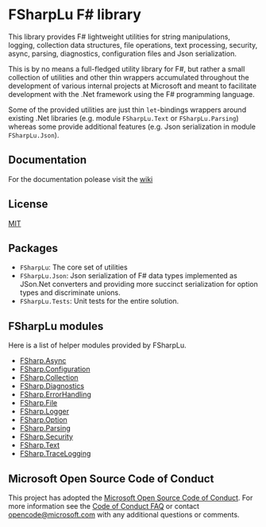 # FSharpLu F# library

This library provides F# lightweight utilities for string manipulations, logging, collection data structures, file operations, text processing, security, async, parsing, diagnostics, configuration files and Json serialization.

This is by no means a full-fledged utility library for F#, but rather a small collection of utilities and other thin wrappers accumulated throughout the development of various internal projects at Microsoft and meant to facilitate development with the .Net framework using the F# programming language.

Some of the provided utilities are just thin `let`-bindings wrappers around existing .Net libraries (e.g. module `FSharpLu.Text` or `FSharpLu.Parsing`) whereas some provide additional features (e.g. Json serialization in module `FSharpLu.Json`).


## Documentation

For the documentation polease visit the [wiki](https://github.com/Microsoft/fsharplu/wiki)

## License

[MIT](LICENSE.md)

## Packages

- `FSharpLu`: The core set of utilities
- `FSharpLu.Json`: Json serialization of F# data types implemented as JSon.Net converters and providing more succinct serialization for option types and discriminate unions.
- `FSharpLu.Tests`: Unit tests for the entire solution.

## FSharpLu modules

Here is a list of helper modules provided by FSharpLu. 
- [FSharp.Async](FSharpLu/Async.fs)
- [FSharp.Configuration](FSharpLu/Configuration.fs)
- [FSharp.Collection](FSharpLu/Collections.fs)
- [FSharp.Diagnostics](FSharpLu/Diagnostics.fs)
- [FSharp.ErrorHandling](FSharpLu/ErrorHandling.fs)
- [FSharp.File](FSharpLu/File.fs)
- [FSharp.Logger](FSharpLu/Logger.fs)
- [FSharp.Option](FSharpLu/Option.fs)
- [FSharp.Parsing](FSharpLu/Parsing.fs)
- [FSharp.Security](FSharpLu/Security.fs)
- [FSharp.Text](FSharpLu/Text.fs)
- [FSharp.TraceLogging](FSharpLu/TraceLogging.fs)



## Microsoft Open Source Code of Conduct

This project has adopted the [Microsoft Open Source Code of Conduct](https://opensource.microsoft.com/codeofconduct/). For more information see the [Code of Conduct FAQ](https://opensource.microsoft.com/codeofconduct/faq/) or contact [opencode@microsoft.com](mailto:opencode@microsoft.com) with any additional questions or comments.
